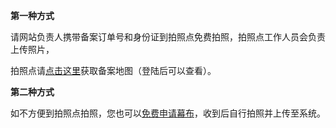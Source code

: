 **第一种方式**

请网站负责人携带备案订单号和身份证到拍照点免费拍照，拍照点工作人员会负责上传照片，

拍照点请[点击这里](http://console.qcloud.com/beian)获取备案地图（登陆后可以查看）。

**第二种方式**

如不方便到拍照点拍照，您也可以[免费申请幕布](https://www.qcloud.com/doc/product/243/%E9%82%AE%E5%AF%84%E6%9D%90%E6%96%99%E5%92%8C%E5%B9%95%E5%B8%83%E7%85%A7%E7%89%87%E6%8F%90%E4%BA%A4%E6%8C%87%E5%8D%97#2.2-.E7.94.B3.E8.AF.B7.E5.85.8D.E8.B4.B9.E9.82.AE.E5.AF.84.E5.B9.95.E5.B8.83.EF.BC.9A7)，收到后自行拍照并上传至系统。